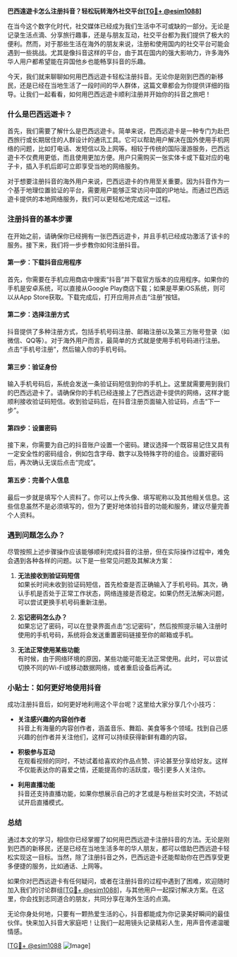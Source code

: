 **巴西遠遊卡怎么注册抖音？轻松玩转海外社交平台[[TG💪+ @esim1088](https://t.me/s/esim1088)]**

在当今这个数字化时代，社交媒体已经成为我们生活中不可或缺的一部分。无论是记录生活点滴、分享旅行趣事，还是与朋友互动，社交平台都为我们提供了极大的便利。然而，对于那些生活在海外的朋友来说，注册和使用国内的社交平台可能会遇到一些挑战。尤其是像抖音这样的平台，由于其在国内的强大影响力，许多海外华人用户都希望能在异国他乡也能畅享抖音的乐趣。

今天，我们就来聊聊如何用巴西远遊卡轻松注册抖音。无论你是刚到巴西的新移民，还是已经在当地生活了一段时间的华人群体，这篇文章都会为你提供详细的指导。让我们一起看看，如何用巴西远遊卡顺利注册并开始你的抖音之旅吧！

### 什么是巴西远遊卡？

首先，我们需要了解什么是巴西远遊卡。简单来说，巴西远遊卡是一种专门为赴巴西旅行或长期居住的人群设计的通讯工具。它可以帮助用户解决在国外使用手机网络的问题，比如打电话、发短信以及上网等。相较于传统的国际漫游服务，巴西远遊卡不仅费用更低，而且使用更加方便。用户只需购买一张实体卡或下载对应的电子卡，插入手机后即可立即享受当地的网络服务。

对于想要注册抖音的海外用户来说，巴西远遊卡的作用至关重要。因为抖音作为一个基于地理位置验证的平台，需要用户能够正常访问中国的IP地址。而通过巴西远遊卡提供的本地网络服务，我们可以更轻松地完成这一过程。

### 注册抖音的基本步骤

在开始之前，请确保你已经拥有一张巴西远遊卡，并且手机已经成功激活了该卡的服务。接下来，我们将一步步教你如何注册抖音。

#### 第一步：下载抖音应用程序

首先，你需要在手机应用商店中搜索“抖音”并下载官方版本的应用程序。如果你的手机是安卓系统，可以直接从Google Play商店下载；如果是苹果iOS系统，则可以从App Store获取。下载完成后，打开应用并点击“注册”按钮。

#### 第二步：选择注册方式

抖音提供了多种注册方式，包括手机号码注册、邮箱注册以及第三方账号登录（如微信、QQ等）。对于海外用户而言，最简单的方式就是使用手机号码进行注册。点击“手机号注册”，然后输入你的手机号码。

#### 第三步：验证身份

输入手机号码后，系统会发送一条验证码短信到你的手机上。这里就需要用到我们的巴西远遊卡了。请确保你的手机已经连接上了巴西远遊卡提供的网络，这样才能顺利接收验证码短信。收到验证码后，在抖音注册页面输入验证码，点击“下一步”。

#### 第四步：设置密码

接下来，你需要为自己的抖音账户设置一个密码。建议选择一个既容易记住又具有一定安全性的密码组合，例如包含字母、数字以及特殊字符的组合。设置好密码后，再次确认无误后点击“完成”。

#### 第五步：完善个人信息

最后一步就是填写个人资料了。你可以上传头像、填写昵称以及其他相关信息。这些信息虽然不是必须填写的，但为了更好地体验抖音的功能和服务，建议尽量完善个人资料。

### 遇到问题怎么办？

尽管按照上述步骤操作应该能够顺利完成抖音的注册，但在实际操作过程中，难免会遇到各种各样的问题。以下是一些常见问题及其解决方案：

1. **无法接收到验证码短信**  
   如果长时间未收到验证码短信，首先检查是否正确输入了手机号码。其次，确认手机是否处于正常工作状态，网络连接是否稳定。如果仍然无法解决问题，可以尝试更换手机号码重新注册。

2. **忘记密码怎么办？**  
   如果忘记了密码，可以在登录界面点击“忘记密码”，然后按照提示输入注册时使用的手机号码，系统将会发送重置密码链接至你的邮箱或手机。

3. **无法正常使用某些功能**  
   有时候，由于网络环境的原因，某些功能可能无法正常使用。此时，可以尝试切换不同的Wi-Fi或移动数据网络，或者重启设备后再试。

### 小贴士：如何更好地使用抖音

成功注册抖音后，如何更好地利用这个平台呢？这里给大家分享几个小技巧：

- **关注感兴趣的内容创作者**  
  抖音上有海量的内容创作者，涵盖音乐、舞蹈、美食等多个领域。找到自己感兴趣的创作者并关注他们，这样可以持续获得新鲜有趣的内容。

- **积极参与互动**  
  在观看视频的同时，不妨试着给喜欢的作品点赞、评论甚至分享给好友。这样不仅能表达你的喜爱之情，还能提高你的活跃度，吸引更多人关注你。

- **利用直播功能**  
  抖音还支持直播功能，如果你想展示自己的才艺或是与粉丝实时交流，不妨试试开启直播模式。

### 总结

通过本文的学习，相信你已经掌握了如何用巴西远遊卡注册抖音的方法。无论是刚到巴西的新移民，还是已经在当地生活多年的华人朋友，都可以借助巴西远遊卡轻松实现这一目标。当然，除了注册抖音之外，巴西远遊卡还能帮助你在巴西享受更多便捷的服务，比如通话、上网等。

如果你对巴西远遊卡有任何疑问，或者在注册抖音的过程中遇到了困难，欢迎随时加入我们的讨论群组[[TG💪+ @esim1088](https://t.me/s/esim1088)]，与其他用户一起探讨解决方案。在这里，你会找到志同道合的朋友，共同分享在海外生活的点滴。

无论你身处何地，只要有一颗热爱生活的心，抖音都能成为你记录美好瞬间的最佳伙伴。快来加入抖音大家庭吧！让我们一起用镜头记录精彩人生，用声音传递温暖情感。

[[TG💪+ @esim1088](https://t.me/s/esim1088) ![Image](https://i.postimg.cc/4NQfJmqS/Snipaste-2025-05-13-00-14-12.png)]